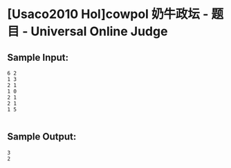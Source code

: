 # [Usaco2010 Hol]cowpol 奶牛政坛 - 题目 - Universal Online Judge


## Sample Input: 
```
6 2
1 3
2 1
1 0
2 1
2 1
1 5


```

## Sample Output: 
```
3
2

```
